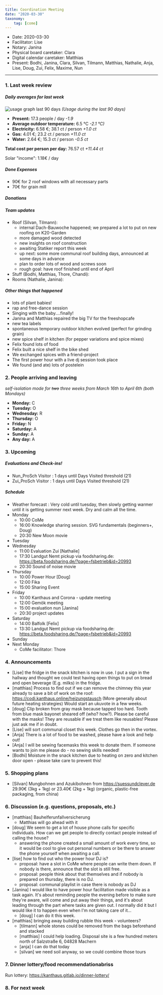 ```yaml
---
title: Coordination Meeting
date: "2020-03-30"
taxonomy:
    tag: [come]
---
```


<!--
Hello facilitator/notary! Thank you for your services. Here is some advice for facilitating coordination meetings:
  - Prepare the meeting a bit beforehand (find out about evaluations, gas, electricity and water usages, waste collections, income, scheduled events). You can ask others to assist you.
  - Notify people 10 minutes before the meeting starts. (Watching the clock is not super fun, people will be grateful if you do it for them.)
  - Start at 10:00 sharp, or earlier if everyone is there. (Waiting is time-wasting, be a time-saver!)
  - If you don't want to take notes yourself ask someone else to take care of that. (This pad can easily be used to read from and write in simultaneously.)
  - Go through the ordered points in order, even if nothing has changed. (They are arranged to try and get the most relevant information to most people.)
  - Feel welcome to moderate conversation if off-topic or too detailed. (Are listeners interested? Are speakers satisfied? Can you identify a sub-group?)
  - Try to finish the meeting before 11:00. (There is always more to talk about and it's important for people to know that CoMes don't take forever.)
  - Leave the room once the meeting has ended. (This sends a clear signal to everyone else that they can also leave and get on with their day.)
  - Take care that the meeting minutes will be put to kanthaus.online. (If you don't know how to do it, ask someone to help you with it. But do it today!) 
  - Maybe these notes helps you to do it by your own: Github-Link: https://github.com/kanthaus/kanthaus.online/tree/master/user/pages/40.governance/90.minutes Steps: 1) Click "Create new file" 2) Type as Name "year-months-day_CoMe/item.md" example: 2020-03-02_CoMe/item.md 3) Copy CoMe-minutes from the "Bearbeiten Modus" (black window) 4) Click "Commit changes" That´s it! After a few minutes the CoMe-minutes should appear on the website.     
  - As soon as the minutes are online, post the link to the #Kanthaus channel on slack and empty the pad from all irrelevant things and get it ready for the next facilitator. (Only keep regular events such as CoMe, power hour, regular food pickups and such. Move the counter figures from 'last 7 days' to '7 days before that' and adjust the date to next week.)
  - Instead of clearing the pad, you can copy over the template (https://codi.kanthaus.online/come-template) - but make sure the template is up-to-date. Also, keep everything that's relevant for next week.
  - Have fun!
-->
- Date: 2020-03-30
- Facilitator: Lise
- Notary: Janina
- Physical board caretaker: Clara
- Digital calendar caretaker: Matthias
- Present: Bodhi, Janina, Clara, Silvan, Tilmann, Matthias, Nathalie, Anja, Lise, Doug, Zui, Felix, Maxime, Nun
----

<!-- 0. Minute of silence -->

### 1. Last week review

##### Daily averages for last week
<!-- Read counters in heating room and append to water.csv in https://cloud.kanthaus.online/f/146415, update the residence record (https://gitlab.com/kanthaus/kanthaus-private/blob/master/residenceRecord.csv) otherwise the script will complain -->
<!-- press the play button on https://gitlab.com/kanthaus/kanthaus-governance/pipeline_schedules and it will print to 
#kanthaus-residence -->

<!-- Facilitator: you can invite somebody to present the stats! -->
<!-- insert here the output you find in #kanthaus-residence -->
![usage graph last 90 days](https://codi.kanthaus.online/uploads/upload_1d1d36b0772265acd3138ec583453ae7.png "Usage during the last 90 days")
*(Usage during the last 90 days)*

- **Present:** 17.3 people / day _-1.9_
- **Average outdoor temperature:** 6.5 °C _-2.1 °C)_
- **Electricity:** 6.58 €; 38.1 ct / person _+1.0 ct_
- **Gas:** 4.01 €; 23.2 ct / person _+11.0 ct_
- **Water:** 2.64 €; 15.3 ct / person _-0.5 ct_

**Total cost per person per day:** 76.57 ct _+11.44 ct_

Solar "income": 1.18€ / day

##### Done Expenses
<!-- Encourage people to enter their expenditures from Kanthaus money -->
- 90€ for 2 roof windows with all necessary parts
- 70€ for grain mill

##### Donations
<!-- Check the shoe in K20-0 (base is 20 €) and the donation box in the free shop in K22-0-3 -->

##### Team updates
<!-- Project managers from teams defined during the MCM should report 
about the current situation -->

- Roof (Silvan, Tilmann):
  - internal Dach-Bauwoche happened; we prepared a lot to put on new roofing on K20-Garden
  - more damaged wood detected
  - new insights on roof construction
  - awaiting Statiker report this week
  - up next: some more communal roof building days, announced at some days in advance
  - plan to order lots of wood and screws soon
  - rough goal: have roof finished until end of April
- Stuff (Bodhi, Matthias, Thore, Chandi):
- Rooms (Nathalie, Janina):


##### Other things that happened
- lots of plant babies!
- rap and free-dance session
- Singing with the baby....finally!
- Janina and Matthias repaired the big TV for the freeshopcafe
- new tea labels
- spontaneous temporary outdoor kitchen evolved (perfect for grinding grain)
- new spice shelf in kitchen (for pepper variations and spice mixes)
- Felix found lots of food
- Felix built a nice shelf in the bike shed
- We exchanged spices with a friend-project
- The first power hour with a live dj session took place
- We found (and ate) lots of postelein

### 2. People arriving and leaving

*self-isolation mode for ~~two~~ three weeks from March 16th to April 6th (both Mondays)*

- **Monday:**     C
- **Tuesday:**    O
- **Wednesday:**  R
- **Thursday:**   O
- **Friday:**     N
- **Saturday:**   A
- **Sunday:**     A
- **Any day:**    A

### 3. Upcoming <!-- https://cloud.kanthaus.online/apps/calendar/ -->

##### Evaluations and Check-ins!
<!-- Avoid scheduling on Mondays to give evaluee, facilitator and participants time to prepare-->
- Nun_ProSch Visitor : 1 days until Days Visited threshold (21)
- Zui_ProSch Visitor : 1 days until Days Visited threshold (21)

##### Schedule
- Weather forecast <!-- https://www.accuweather.com/en/de/wurzen/04808/weather-forecast/171287 -->: Very cold until tuesday, then slowly getting warmer until it is getting summer next week. Dry and calm all the time.
- Monday
  - 10:00 CoMe
  - 16:00 Knowledge sharing session. SVG fundamentals (beginners+, Doug)  <!-- https://cloud.kanthaus.online/f/151678 -->
  - 20:30 New Moon movie
- Tuesday
- Wednesday
  - 11:00 Evaluation Zui [Nathalie]
  - 17:30 Landgut Nemt pickup via foodsharing.de: https://beta.foodsharing.de/?page=fsbetrieb&id=20993
  - 20:30 Sound of noise movie
- Thursday
  - 10:00 Power Hour [Doug]
  - 12:00 Fika
  - 15:00 Sharing Event
- Friday
  - 10:00 Kanthaus and Corona - update meeting
  - 12:00 Gemök meeting 
  - 15:00 evaluation nun [Janina]
  - 20:30 project updates
- Saturday
  - 14:00 Balfolk [Felix]
  - 13:30 Landgut Nemt pickup via foodsharing.de: https://beta.foodsharing.de/?page=fsbetrieb&id=20993
- Sunday
- Next Monday
  - CoMe facilitator: Thore


### 4. Announcements
<!-- Were there any changes to governance? -->
- [Lise] the fridge in the snack kitchen is now in use. I put a sign in the hallway and thought we could test having open things to put on bread and open beverage (E.g. milks) in the fridge. 
- [matthias] Process to find out if we can remove the chimney this year already to save a bit of work on the roof: https://codi.kanthaus.online/heizungstausch (More generally about future heating strategies) Would start an ukuvote in a few weeks.
- [doug] Clip broken from gray mask because tapped too hard. Tooth from blue mask bayonet sheared off (who? how?). Please be careful with the masks! They are reusable if we treat them like reusables! Please just ask me if in doubt.
- [Lise] will sort communal closet this week. Clothes go then in the vortex. 
- [Anja] There is a lot of food to be washed, please have a look and help out!
- [Anja] I will be sewing facemasks this week to donate them. If someone wants to join me please do - no sewing skills needed!
- [Bodhi] Moisture in the snack kitchen due to heating on zero and kitchen door open - please take care to prevent this!

### 5. Shopping plans
- [Silvan] Mungbohnen and Azukibohnen from https://suessundclever.de 29.90€ (3kg + 1kg) or 23.40€ (2kg + 1kg) (organic, plastic-free packaging, from china)

### 6. Discussion (e.g. questions, proposals, etc.)
<!-- Results to be copied on the physical board -->
- [matthias] Bauhelferunfallversicherung
  - Matthias will go ahead with it
- [doug] We seem to get a lot of house phone calls for specific individuals. How can we get people to directly contact people instead of calling the house?
  - answering the phone created a small amount of work every time, so it would be cool to give out personal numbers or be there to answer the phone yourself when awaiting a call.
- [lise] how to find out who the power hour DJ is? 
  - proposal: have a slot in CoMe where people can write them down. If nobody is there, announce that the slot is still free.
  - proposal: people think about that themselves and if nobody is prepared on thursday, there is no DJ.
  - proposal: communal playlist in case there is nobody as DJ
- [Janina] I would like to have power hour facilitation made visible as a task again. It's about reminding people the evening before to make sure they're aware, will come and put away their things, and it's about leading through the part where tasks are given out. I normally did it but I would like it to happen even when I'm not taking care of it...
  - [doug] I can do it this week.
- [matthias] bringing away building rubble this week - volunteers?
  - [tilmann] whole stones could be removed from the bags beforehand and stacked
  - [matthias] I could help loading. Disposal site is a few hundred meters north of Salzstraße 6, 04828 Machern
  - [anja] I can do that today
  - [silvan] we need soil anyway, so we could combine those tours

### 7. Dinner lottery/food recommendationabriss
Run lottery: https://kanthaus.gitlab.io/dinner-lottery/
<!-- Results to be copied on the physical board -->

### 8. For next week

